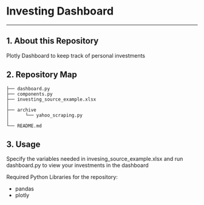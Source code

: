 # Investing Dashboard
---
## 1. About this Repository
Plotly Dashboard to keep track of personal investments

## 2. Repository Map
```
├── dashboard.py
├── components.py
├── investing_source_example.xlsx
│
├── archive
│      └── yahoo_scraping.py
│
└── README.md
```

## 3. Usage
Specify the variables needed in invesing_source_example.xlsx and run dashboard.py to view your investments in the dashboard

Required Python Libraries for the repository:
- pandas
- plotly
